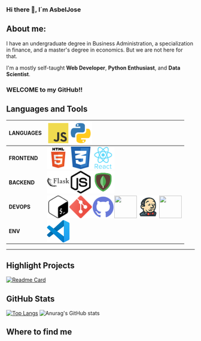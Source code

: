 ### Hi there 👋, I´m AsbelJose

## About me:
I have an undergraduate degree in Business Administration, a specialization in finance, and a master's degree in economics. But we are not here for that.

I'm a mostly self-taught **Web Developer**, **Python Enthusiast**, and **Data Scientist**.

### **WELCOME to my GitHub!!**


## Languages and Tools
LANGUAGES|  <img align="left" width="60" height="60" src="https://raw.githubusercontent.com/AsbelJose/AsbelJose/main/icons/frontend/4373213_js_logo_logos_icon.svg"><img align="left" width="60" height="60" src="https://raw.githubusercontent.com/AsbelJose/AsbelJose/main/icons/backend/4375050_logo_python_icon.svg">       |
---------|---------|
**FRONTEND** | <img align="left" width="60" height="60" src="https://raw.githubusercontent.com/AsbelJose/AsbelJose/main/icons/frontend/294678_html5_icon.svg"><img align="left" width="60" height="60" src="https://raw.githubusercontent.com/AsbelJose/AsbelJose/main/icons/frontend/317756_badge_css_css3_achievement_award_icon.svg"><img align="left" width="60" height="60" src="https://raw.githubusercontent.com/AsbelJose/AsbelJose/main/icons/frontend/7423887_react_react native_icon.svg">     |
**BACKEND**  |  <img align="left" width="60" height="60" src="https://raw.githubusercontent.com/AsbelJose/AsbelJose/main/icons/backend/icons8-flask.svg"><img align="left" width="60" height="60" src="https://raw.githubusercontent.com/AsbelJose/AsbelJose/main/icons/backend/nodedotjs.svg"><img align="left" width="60" height="60" src="https://raw.githubusercontent.com/AsbelJose/AsbelJose/main/icons/backend/icons8-mongodb.svg">      |
**DEVOPS**   |  <img align="left" width="60" height="60" src="https://raw.githubusercontent.com/AsbelJose/AsbelJose/main/icons/DevOps/gnubash.svg"><img align="left" width="60" height="60" src="https://raw.githubusercontent.com/AsbelJose/AsbelJose/main/icons/DevOps/2993773_git_social media_icon.svg"><img align="left" width="60" height="60" src="https://raw.githubusercontent.com/AsbelJose/AsbelJose/main/icons/DevOps/4202098_github_code_developer_logo_icon.svg"><img align="left" width="60" height="60" src="https://cdn.icon-icons.com/icons2/2108/PNG/512/docker_icon_130955.png"><img align="left" width="60" height="60" src="https://raw.githubusercontent.com/AsbelJose/AsbelJose/main/icons/DevOps/icons8-jenkins.svg"><img align="left" width="60" height="60" src="https://raw.githubusercontent.com/AsbelJose/AsbelJose/main/icons/DevOps/google-cloud.svg">       |
**ENV**      |   <img align="left" width="60" height="60" src="https://raw.githubusercontent.com/AsbelJose/AsbelJose/main/icons/env/Visual_Studio_Code_1.35_icon.svg">      |
---------



## Highlight Projects
[![Readme Card](https://github-readme-stats.vercel.app/api/pin/?username=AsbelJose&repo=marte)](https://github.com/AsbelJose/marte)



<!--
<a href="https://github.com/anuraghazra/github-readme-stats">
  <img align="center" src="https://github-readme-stats.vercel.app/api/pin/?username=anuraghazra&repo=github-readme-stats" />
</a>
<a href="https://github.com/anuraghazra/convoychat">
  <img align="center" src="https://github-readme-stats.vercel.app/api/pin/?username=anuraghazra&repo=convoychat" />
</a>
-->


<!--## My latest post-->
## GitHub Stats
[![Top Langs](https://github-readme-stats.vercel.app/api/top-langs/?username=anuraghazra&layout=compact&)](https://github.com/anuraghazra/github-readme-stats)
![Anurag's GitHub stats](https://github-readme-stats.vercel.app/api?username=AsbelJose&count_private=true&show_icons=true)






## Where to find me

<!-- completar con estos github page:
por organizacion:
https://github.com/zumrudu-anka/zumrudu-anka#readme
iconos de lenguaje y tecnologia:
https://github.com/MacroPower/MacroPower
https://github.com/cheesits456/cheesits456
https://github.com/rishavanand/rishavanand
recursos de iconos:
https://argob.github.io/iconos/
https://simpleicons.org/?q=css
descripcion del perfil:
https://github.com/lucasvazq
manda hacer un dibujo asi sobre ti:
https://github.com/sriharikapu/sriharikapu
https://github.com/arturssmirnovs/arturssmirnovs
puedes hacer un logo tuyo asi:
https://github.com/vaaski/vaaski

leer de tool para abajo
https://github.com/abhisheknaiidu/awesome-github-profile-readme#github-actions-

-->


<!--
**AsbelJose/AsbelJose** is a ✨ _special_ ✨ repository because its `README.md` (this file) appears on your GitHub profile.

Here are some ideas to get you started:

- 🔭 I’m currently working on ...
- 🌱 I’m currently learning ...
- 👯 I’m looking to collaborate on ...
- 🤔 I’m looking for help with ...
- 💬 Ask me about ...
- 📫 How to reach me: ...
- 😄 Pronouns: ...
- ⚡ Fun fact: ...
-->
